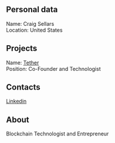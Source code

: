 ## Personal data   
Name: Craig Sellars  
Location: United States  
## Projects 
Name: [Tether](../projects/tether.md)   
Position: Co-Founder and Technologist

## Contacts
[Linkedin](https://www.linkedin.com/in/craigcsellars/)
## About
Blockchain Technologist and Entrepreneur